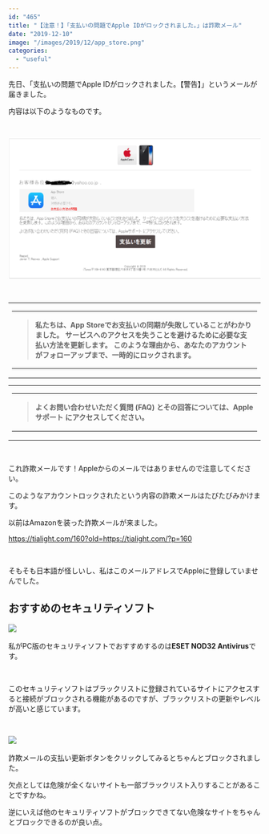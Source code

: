 ```yaml
---
id: "465"
title: "【注意！】「支払いの問題でApple IDがロックされました。」は詐欺メール"
date: "2019-12-10"
image: "/images/2019/12/app_store.png"
categories: 
  - "useful"
---
```


先日、「支払いの問題でApple IDがロックされました。【警告】」というメールが届きました。

内容は以下のようなものです。

 

![支払いの問題でApple IDがロックされました。](/images/2019/12/apple_fishing.png)

 

<table class="yiv6717374828mcnTextBlock" border="0" cellspacing="0" cellpadding="0" width="100%"><tbody class="yiv6717374828mcnTextBlockOuter"><tr><td class="yiv6717374828mcnTextBlockInner" valign="top"><table class="yiv6717374828mcnTextContentContainer" border="0" cellspacing="0" cellpadding="0" width="100%" align="left"><tbody><tr><td class="yiv6717374828mcnTextContent" valign="top"><blockquote><strong>私たちは、App Storeでお支払いの同期が失敗していることがわかりました。 サービスへのアクセスを失うことを避けるために必要な支払い方法を更新します。 このような理由から、あなたのアカウントがフォローアップまで、一時的にロックされます。</strong></blockquote></td></tr></tbody></table></td></tr></tbody></table>

<table class="yiv6717374828mcnTextBlock" border="0" cellspacing="0" cellpadding="0" width="100%" id="yui_3_2_0_1_15760112792901990"><tbody class="yiv6717374828mcnTextBlockOuter" id="yui_3_2_0_1_15760112792901989"><tr id="yui_3_2_0_1_15760112792901988"><td class="yiv6717374828mcnTextBlockInner" valign="top" id="yui_3_2_0_1_15760112792901987"><table class="yiv6717374828mcnTextContentContainer" border="0" cellspacing="0" cellpadding="0" width="100%" align="left"><tbody><tr><td class="yiv6717374828mcnTextContent" valign="top"><blockquote><strong>よくお問い合わせいただく質問 (FAQ) とその回答については、Appleサポート にアクセスしてください。</strong></blockquote></td></tr></tbody></table></td></tr></tbody></table>

 

これ詐欺メールです！Appleからのメールではありませんので注意してください。

このようなアカウントロックされたという内容の詐欺メールはたびたびみかけます。

以前はAmazonを装った詐欺メールが来ました。

https://tialight.com/160?old=https://tialight.com/?p=160

 

そもそも日本語が怪しいし、私はこのメールアドレスでAppleに登録していませんでした。

## おすすめのセキュリティソフト

![](../../assets/images/2019/12/eset.jpg)

私がPC版のセキュリティソフトでおすすめするのは**ESET NOD32 Antivirus**です。

 

このセキュリティソフトはブラックリストに登録されているサイトにアクセスすると接続がブロックされる機能があるのですが、ブラックリストの更新やレベルが高いと感じています。

 

![](../../assets/images/2019/12/eset_block_screen.png)

詐欺メールの支払い更新ボタンをクリックしてみるとちゃんとブロックされました。

欠点としては危険が全くないサイトも一部ブラックリスト入りすることがあることですかね。

逆にいえば他のセキュリティソフトがブロックできてない危険なサイトをちゃんとブロックできるのが良い点。
